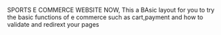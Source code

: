 SPORTS E COMMERCE WEBSITE 
NOW, This a BAsic layout for you to try the basic functions of e commerce such as cart,payment and how to validate and redirext your pages
